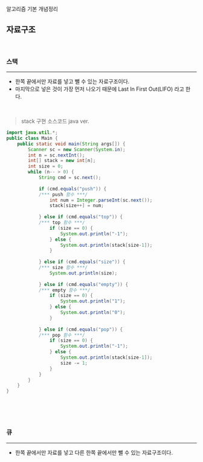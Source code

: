 알고리즘 기본 개념정리


## 자료구조
</br>

### 스택
***
* 한쪽 끝에서만 자료를 넣고 뺄 수 있는 자료구조이다. 
* 마지막으로 넣은 것이 가장 먼저 나오기 때문에 Last In First Out(LIFO) 라고 한다.

</br>

> stack 구현 소스코드 java ver.

````java
import java.util.*;
public class Main {
    public static void main(String args[]) {
        Scanner sc = new Scanner(System.in);
        int n = sc.nextInt();
        int[] stack = new int[n];
        int size = 0;
        while (n-- > 0) {
            String cmd = sc.next();
            
            if (cmd.equals("push")) {
            /*** push 함수 ***/	
                int num = Integer.parseInt(sc.next());
                stack[size++] = num;
                
            } else if (cmd.equals("top")) {
            /*** top 함수 ***/	
                if (size == 0) {
                    System.out.println("-1");
                } else {
                    System.out.println(stack[size-1]);
                }
                
            } else if (cmd.equals("size")) {
            /*** size 함수 ***/	
                System.out.println(size);
                
            } else if (cmd.equals("empty")) {
        	/*** empty 함수 ***/
                if (size == 0) {
                    System.out.println("1");
                } else {
                    System.out.println("0");
                }
                
            } else if (cmd.equals("pop")) {
        	/*** pop 함수 ***/
                if (size == 0) {
                    System.out.println("-1");
                } else {
                    System.out.println(stack[size-1]);
                    size -= 1;
                }
            }
        }
    }
}
````

</br></br></br>

### 큐
***
* 한쪽 끝에서만 자료를 넣고 다른 한쪽 끝에서만 뺄 수 있는 자료구조이다.


